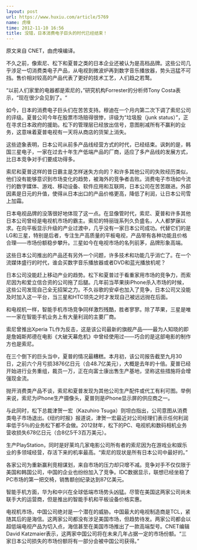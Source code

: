 ```yaml
---
layout: post
url: https://www.huxiu.com/article/5769
name: 虎嗅
time: 2012-11-10 16:56
title: 没错，日本消费电子巨头的时代已经结束！
---
```

原文来自 CNET，由虎嗅编译。

不久之前，像索尼、松下和夏普之类的日本企业还被认为是高档品牌。这些公司几乎涉足一切消费类电子产品，从电视到微波炉再到数字音乐播放器，势头迅猛不可挡。售价相对较高的产品代表了更好的技术工艺，人们趋之若鹜。

“以前人们家里的电器都是索尼的，”研究机构Forrester的分析师Tony Costa表示，“现在很少会见到了。“

如今，日本的消费电子巨头们在苦苦支持。穆迪在一个月内第二次下调了索尼公司的评级。夏普公司今年在股票市场赔得很惨，评级为“垃圾股（junk status）”，正在寻求日本政府的援助。松下的管理层已经放出信号，意图削减所有不赢利的业务，这意味着夏普电视有一天将从商店的货架上消失。

这些迹象表明，日本公司从前多产品线经营方式的时代，已经结束。讽刺的是，韩国三星电子，一家在过去十年生产低端产品的厂商，适应了多产品线的发展方式，比日本竞争对手们要成功得多。

索尼和夏普这样的昔日霸主是怎样迷失方向的？和许多其他公司的失败经历类似，他们没有能够意识到市场变化的趋势，被海外的竞争者击败。消费电子市场如今流行的数字媒体、游戏、移动设备、软件应用和互联网，日本公司在苦苦跟进。外部因素是日元的升值，使得从日本出口的产品价格更高，降低了利润，让日本公司雪上加霜。

日本电视品牌的没落很好地体现了这一点。在显像管时代，索尼、夏普和许多其他日本公司曾经是电视机市场的霸主。索尼的特丽珑系列久负盛名，人人都梦寐以求。在向平板显示升级的产业过渡中，几乎没有一家日本公司成功。代替它们的是LG和三星，特别是后者，专注生产高质量的平板电视，产品带有各种功能且价格合理——市场份额稳步攀升。三星如今在电视市场的名列前茅，品牌形象高端。

这些日本公司推出的产品还有另外一个问题，许多技术和功能几乎消亡了。在一个流媒体盛行的时代，谁会买数字音乐播放器或者DVD和蓝光播放机呢？

日本公司没能赶上移动产业的趋势。松下和夏普过于看重家用市场的竞争力，而索尼因为和爱立信合资的公司拖了后腿。几年前当苹果挟iPhone杀入市场的时候，这些公司发现自己全无招架之力。不久谷歌的安卓也加入了竞争，日本公司又没能及时加入这一平台，当三星和HTC领先之时才发现自己被远远抛在后面。

和电视机一样，智能手机市场竞争同样激烈残酷，胜者寥寥。除了苹果，三星是唯一一家在智能手机业务上有大量利润的主要厂商。

索尼曾推出Xperia TL作为反击，这是该公司最新的旗舰产品——最为人知晓的即是詹姆斯邦德在电影《大破天幕危机》中曾经使用过——巧合的是这部电影的制作方也是索尼。

在三个倒下的巨头当中，夏普的情况最糟糕。本月初，该公司报告截至九月30日，之前六个月亏损3876亿日元（合48.7亿美元），大概是去年的十倍。夏普已经开始进行业务重组，裁员一万，正在向富士康出售生产基地，坚称这些措施将会增强现金流。

抛开消费类产品不谈，索尼和夏普发现为其他公司生产配件或代工有利可图。举例来说，索尼为iPhone生产摄像头，夏普则是iPhone显示屏的供应商之一。

与此同时，松下总裁津贺一宏（Kazuhiro Tsuga）则坦白指出，公司意图从消费类电子市场退出。《纽约时报》报道说，津贺一宏最近对公司经理们表示任何利润率低于5％的业务松下都不会做。2012财年，松下的PC、电视机和数码相机业务营收损失678亿日元（合8亿5千3百万美元）。

生产PlayStation，同时是好莱坞几家电影公司所有者的索尼因为在游戏业和娱乐业的多领域经营，存活下来的机率最高。“索尼的现状是所有日本公司中最好的。”

各家公司为重新赢利竞相谋划，来自市场的压力却只增不减。竞争对手不仅仅限于美国和韩国公司，中国的企业也纷纷加入了竞争。IDC数据显示，联想已经坐稳了PC市场的第一把交椅，销售额创纪录达到87亿美元。

智能手机方面，华为和中兴在全球低端市场势头凶猛。尽管在美国这两家公司尚未联手大的运营商，但是推出的智能手机和平板设备价格实惠。

电视机市场，中国公司绝对是一个潜在的威胁。中国最大的电视制造商是TCL，紧随其后的是海信。这两家公司都没有涉足美国市场，但趋势待发。两家公司都会以超低端电视产品为切入点，海信甚至在美国市场推出了一款高端型号。CNET编辑David Katzmaier表示，这两家中国公司将在未来几年占据一定的市场份额。“三家日本公司损失的市场份额将有一部分会被中国公司获得。”

